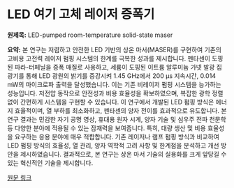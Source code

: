 # LED 여기 고체 레이저 증폭기

**원제목:** LED-pumped room-temperature solid-state maser

**요약:** 본 연구는 저렴하고 안전한 LED 기반의 상온 마서(MASER)를 구현하여 기존의 고비용 고전력 레이저 펌핑 시스템의 한계를 극복한 성과를 제시합니다.  펜타센이 도핑된 파라-터페닐을 증폭 매질로 사용하고, 세륨이 도핑된 이트륨 알루미늄 가넷 발광 집광기를 통해 LED 광원의 밝기를 증강시켜 1.45 GHz에서 200 µs 지속시간, 0.014 mW의 마이크로파 출력을 달성했습니다.  이는 기존 비레이저 펌핑 시스템을 능가하는 성능입니다.  저전압 동작으로 안전성과 비용 효율성을 확보하였으며,  복잡한 광학 정렬 없이 간편하게 시스템을 구현할 수 있습니다.  이 연구에서 개발된 LED 펌핑 방식은 에너지 효율적이며, 열 부하를 최소화하고, 펜타센의 양자 전이를 효과적으로 유도합니다.  본 연구 결과는 민감한 자기 공명 영상, 휴대용 원자 시계, 양자 기술 및 심우주 전파 천문학 등 다양한 분야에 적용될 수 있는 잠재력을 보여줍니다.  특히, 대량 생산 및 비용 효율성을 요구하는 응용 분야에 매우 적합합니다.  기존 레이저나 램프 펌핑 방식과 비교하여 LED 펌핑 방식의 효율성, 열 관리, 양자 역학적 고려 사항 및 한계점을 분석하고 개선 방안을 제시하였습니다.  결과적으로, 본 연구는 상온 마서 기술의 실용화를 크게 앞당길 수 있는 혁신적인 기술을 제시합니다.

[원문 링크](https://www.nature.com/articles/s44172-025-00455-w)
